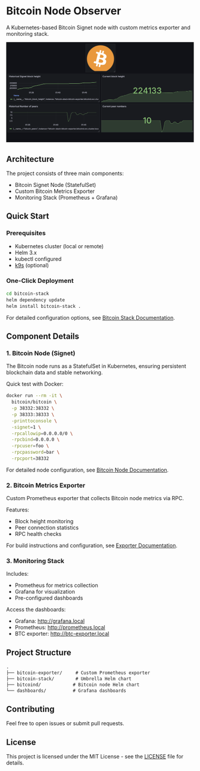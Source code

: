 # Bitcoin Node Observer

A Kubernetes-based Bitcoin Signet node with custom metrics exporter and monitoring stack.

![Dashboard Preview](image.png)

## Architecture

The project consists of three main components:
- Bitcoin Signet Node (StatefulSet)
- Custom Bitcoin Metrics Exporter
- Monitoring Stack (Prometheus + Grafana)

## Quick Start

### Prerequisites
- Kubernetes cluster (local or remote)
- Helm 3.x
- kubectl configured
- [k9s](https://k9scli.io/) (optional)

### One-Click Deployment

```bash
cd bitcoin-stack
helm dependency update
helm install bitcoin-stack .
```

For detailed configuration options, see [Bitcoin Stack Documentation](./bitcoin-stack/README.md).

## Component Details

### 1. Bitcoin Node (Signet)
The Bitcoin node runs as a StatefulSet in Kubernetes, ensuring persistent blockchain data and stable networking.

Quick test with Docker:
```bash
docker run --rm -it \
  bitcoin/bitcoin \
  -p 38332:38332 \
  -p 38333:38333 \
  -printtoconsole \
  -signet=1 \
  -rpcallowip=0.0.0.0/0 \
  -rpcbind=0.0.0.0 \
  -rpcuser=foo \
  -rpcpassword=bar \
  -rpcport=38332
```

For detailed node configuration, see [Bitcoin Node Documentation](./bitcoind/README.md).

### 2. Bitcoin Metrics Exporter
Custom Prometheus exporter that collects Bitcoin node metrics via RPC.

Features:
- Block height monitoring
- Peer connection statistics
- RPC health checks

For build instructions and configuration, see [Exporter Documentation](./bitcoin-exporter/README.md).

### 3. Monitoring Stack
Includes:
- Prometheus for metrics collection
- Grafana for visualization
- Pre-configured dashboards

Access the dashboards:
- Grafana: http://grafana.local
- Prometheus: http://prometheus.local
- BTC exporter: http://btc-exporter.local

## Project Structure
```
.
├── bitcoin-exporter/     # Custom Prometheus exporter
├── bitcoin-stack/        # Umbrella Helm chart
├── bitcoind/            # Bitcoin node Helm chart
└── dashboards/          # Grafana dashboards
```

## Contributing
Feel free to open issues or submit pull requests.

## License
This project is licensed under the MIT License - see the [LICENSE](LICENSE) file for details.
